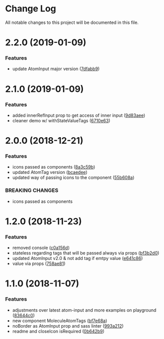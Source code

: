# Change Log

All notable changes to this project will be documented in this file.

<a name="2.2.0"></a>
# 2.2.0 (2019-01-09)


### Features

* update AtomInput major version ([7dfabb9](https://github.com/SUI-Components/sui-components/commit/7dfabb9))



<a name="2.1.0"></a>
# 2.1.0 (2019-01-09)


### Features

* added innerRefInput prop to get access of inner input ([9d83aee](https://github.com/SUI-Components/sui-components/commit/9d83aee))
* cleaner demo w/ withStateValueTags ([6710e63](https://github.com/SUI-Components/sui-components/commit/6710e63))



<a name="2.0.0"></a>
# 2.0.0 (2018-12-21)


### Features

* icons passed as components ([8a3c59b](https://github.com/SUI-Components/sui-components/commit/8a3c59b))
* updated AtomTag version ([bcaedee](https://github.com/SUI-Components/sui-components/commit/bcaedee))
* updated way of passing icons to the component ([55b608a](https://github.com/SUI-Components/sui-components/commit/55b608a))


### BREAKING CHANGES

* icons passed as components



<a name="1.2.0"></a>
# 1.2.0 (2018-11-23)


### Features

* removed console ([c0a156d](https://github.com/SUI-Components/sui-components/commit/c0a156d))
* stateless regarding tags that will be passed always via props ([bf3b2d0](https://github.com/SUI-Components/sui-components/commit/bf3b2d0))
* updated AtomInput v2.0 & not add tag if emtpy value ([e641c86](https://github.com/SUI-Components/sui-components/commit/e641c86))
* value via props ([758ae81](https://github.com/SUI-Components/sui-components/commit/758ae81))



<a name="1.1.0"></a>
# 1.1.0 (2018-11-07)


### Features

* adjustments over latest atom-input and more examples on playground ([83644c0](https://github.com/SUI-Components/sui-components/commit/83644c0))
* new component MoleculeAtomTags ([bf7e68a](https://github.com/SUI-Components/sui-components/commit/bf7e68a))
* noBorder as AtomInput prop and sass linter ([993a212](https://github.com/SUI-Components/sui-components/commit/993a212))
* readme and closeIcon isRequired ([0b642b9](https://github.com/SUI-Components/sui-components/commit/0b642b9))



